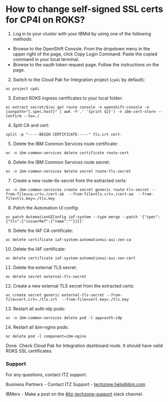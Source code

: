 # How to change self-signed SSL certs for CP4I on ROKS?

1. Log in to your cluster with your IBMid by using one of the following methods:

- Browse to the OpenShift Console. From the dropdown menu in the upper right of the page, click Copy Login Command. Paste the copied command in your local terminal.
- Browse to the oauth token request page. Follow the instructions on the page.

2. Switch to the Cloud Pak for Integration project (`cp4i` by default):
```
oc project cp4i
```

3. Extract ROKS ingress certificates to your local folder:
```
oc extract secret/$(oc get route console -n openshift-console -o jsonpath="{.spec.host}" | awk -F'.' '{print $2}') -n ibm-cert-store --confirm --to=./
```

4. Split CA and cert:
```
split -p "-----BEGIN CERTIFICATE-----" tls.crt cert-
```

5. Delete the IBM Common Services route certificate:
```
oc -n ibm-common-services delete certificate route-cert
```

6. Delete the IBM Common Services route secret:
```
oc -n ibm-common-services delete secret route-tls-secret
```

7. Create a new route-tls-secret from the extracted certs:
```
oc -n ibm-common-services create secret generic route-tls-secret --from-file=ca.crt=./cert-ab  --from-file=tls.crt=./cert-aa  --from-file=tls.key=./tls.key
```

8. Patch the Automation UI config:
```
oc patch AutomationUIConfig iaf-system --type merge --patch '{"spec":{"tls":{"issuerRef":{"name":""}}}}' 
```

9. Delete the IAF CA certificate:
```
oc delete certificate iaf-system-automationui-aui-zen-ca
```

10. Delete the IAF certificate:
```
oc delete certificate iaf-system-automationui-aui-zen-cert
```

11. Delete the external TLS secret:
```
oc delete secret external-tls-secret
```

12. Create a new external TLS secret from the extracted certs:
```
oc create secret generic external-tls-secret --from-file=cert.crt=./tls.crt  --from-file=cert.key=./tls.key
```

13. Restart all auth-idp pods:
```
oc -n ibm-common-services delete pod -l app=auth-idp
```

14. Restart all ibm-nginx pods:
```
oc delete pod -l component=ibm-nginx
```

Done. Check Cloud Pak for Integration dashboard route. It should have valid ROKS SSL certificates.

### Support

For any questions, contact ITZ support.

Business Partners - Contact ITZ Support - techzone.help@ibm.com

IBMers - Make a post on the [#itz-techzone-support](https://ibm-dte.slack.com/archives/C0124J683GW) slack channel.
